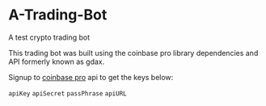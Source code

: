 # A-Trading-Bot

A test crypto trading bot 

This trading bot was built using the coinbase pro library dependencies and API formerly known as gdax.

Signup to <a href="">coinbase pro</a> api to get the keys below:

`apiKey`
`apiSecret`
`passPhrase`
`apiURL`
